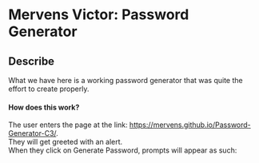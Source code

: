 # Mervens Victor: Password Generator

## Describe
What we have here is a working password generator that was quite the effort to create properly.

#### How does this work?

The user enters the page at the link: https://mervens.github.io/Password-Generator-C3/.  
They will get greeted with an alert.  
When they click on Generate Password, prompts will appear as such:  


